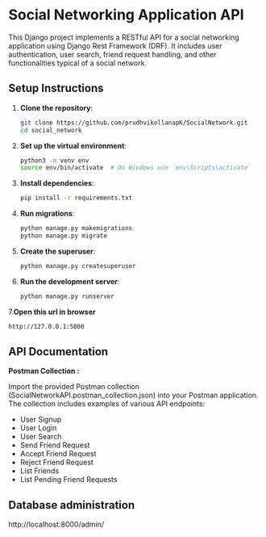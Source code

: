 # Social Networking Application API

This Django project implements a RESTful API for a social networking application using Django Rest Framework (DRF). It includes user authentication, user search, friend request handling, and other functionalities typical of a social network.


## Setup Instructions

1. **Clone the repository**:
    ```bash
    git clone https://github.com/prudhvikollanapK/SocialNetwork.git
    cd social_network
    ```

2. **Set up the virtual environment**:
    ```bash
    python3 -m venv env
    source env/bin/activate  # On Windows use `env\Scripts\activate`
    ```

3. **Install dependencies**:
    ```bash
    pip install -r requirements.txt
    ```

4. **Run migrations**:
    ```bash
    python manage.py makemigrations
    python manage.py migrate
    ```

5. **Create the superuser**:
    ```bash
    python manage.py createsuperuser
    ```

6. **Run the development server**:
    ```bash
    python manage.py runserver
    ```

7.**Open this url in browser**
  ```bash
  http://127.0.0.1:5000
  ```

## API Documentation
**Postman Collection :**

Import the provided Postman collection (SocialNetworkAPI.postman_collection.json) into your Postman application. 
The collection includes examples of various API endpoints:

- User Signup
- User Login
- User Search
- Send Friend Request
- Accept Friend Request
- Reject Friend Request
- List Friends
- List Pending Friend Requests

## Database administration

http://localhost:8000/admin/
